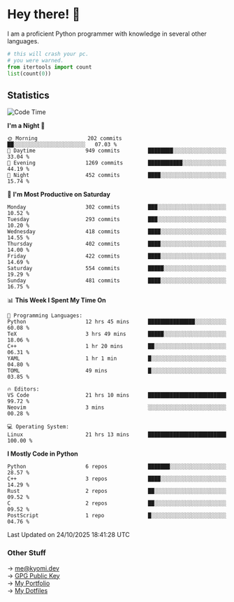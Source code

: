 # Hey there! 👋

I am a proficient Python programmer with knowledge in several other languages.

```py
# this will crash your pc.
# you were warned.
from itertools import count
list(count(0))
```

## Statistics
<!--START_SECTION:waka-->
![Code Time](http://img.shields.io/badge/Code%20Time-2%2C015%20hrs%2058%20mins-blue)

**I'm a Night 🦉** 

```text
🌞 Morning                202 commits         ██░░░░░░░░░░░░░░░░░░░░░░░   07.03 % 
🌆 Daytime                949 commits         ████████░░░░░░░░░░░░░░░░░   33.04 % 
🌃 Evening                1269 commits        ███████████░░░░░░░░░░░░░░   44.19 % 
🌙 Night                  452 commits         ████░░░░░░░░░░░░░░░░░░░░░   15.74 % 
```
📅 **I'm Most Productive on Saturday** 

```text
Monday                   302 commits         ███░░░░░░░░░░░░░░░░░░░░░░   10.52 % 
Tuesday                  293 commits         ███░░░░░░░░░░░░░░░░░░░░░░   10.20 % 
Wednesday                418 commits         ████░░░░░░░░░░░░░░░░░░░░░   14.55 % 
Thursday                 402 commits         ████░░░░░░░░░░░░░░░░░░░░░   14.00 % 
Friday                   422 commits         ████░░░░░░░░░░░░░░░░░░░░░   14.69 % 
Saturday                 554 commits         █████░░░░░░░░░░░░░░░░░░░░   19.29 % 
Sunday                   481 commits         ████░░░░░░░░░░░░░░░░░░░░░   16.75 % 
```


📊 **This Week I Spent My Time On** 

```text
💬 Programming Languages: 
Python                   12 hrs 45 mins      ███████████████░░░░░░░░░░   60.08 % 
TeX                      3 hrs 49 mins       █████░░░░░░░░░░░░░░░░░░░░   18.06 % 
C++                      1 hr 20 mins        ██░░░░░░░░░░░░░░░░░░░░░░░   06.31 % 
YAML                     1 hr 1 min          █░░░░░░░░░░░░░░░░░░░░░░░░   04.80 % 
TOML                     49 mins             █░░░░░░░░░░░░░░░░░░░░░░░░   03.85 % 

🔥 Editors: 
VS Code                  21 hrs 10 mins      █████████████████████████   99.72 % 
Neovim                   3 mins              ░░░░░░░░░░░░░░░░░░░░░░░░░   00.28 % 

💻 Operating System: 
Linux                    21 hrs 13 mins      █████████████████████████   100.00 % 
```

**I Mostly Code in Python** 

```text
Python                   6 repos             ███████░░░░░░░░░░░░░░░░░░   28.57 % 
C++                      3 repos             ████░░░░░░░░░░░░░░░░░░░░░   14.29 % 
Rust                     2 repos             ██░░░░░░░░░░░░░░░░░░░░░░░   09.52 % 
C                        2 repos             ██░░░░░░░░░░░░░░░░░░░░░░░   09.52 % 
PostScript               1 repo              █░░░░░░░░░░░░░░░░░░░░░░░░   04.76 % 
```




 Last Updated on 24/10/2025 18:41:28 UTC
<!--END_SECTION:waka-->

### Other Stuff

→ [me@kyomi.dev](mailto:me@kyomi.dev)\
→ [GPG Public Key](https://github.com/bitterteriyaki.gpg)\
→ [My Portfolio](https://kyomi.dev)\
→ [My Dotfiles](https://github.com/bitterteriyaki/dotfiles)

